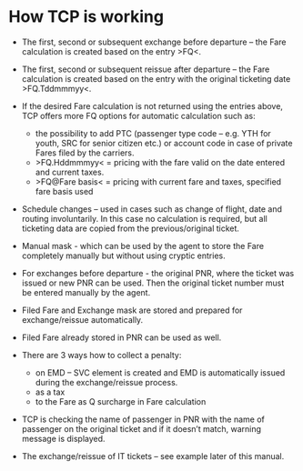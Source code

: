 # How TCP is working

* The first, second or subsequent exchange before departure – the Fare calculation is created based on the entry &gt;FQ&lt;.
* The first, second or subsequent reissue after departure – the Fare calculation is created based on the entry with the original ticketing date &gt;FQ.Tddmmmyy&lt;.
* If the desired Fare calculation is not returned using the entries above, TCP offers more FQ options for automatic calculation such as:

  * the possibility to add PTC \(passenger type code – e.g. YTH for youth, SRC for senior citizen etc.\) or account code in case of private Fares filed by the carriers.
  * &gt;FQ.Hddmmmyy&lt; = pricing with the fare valid on the date entered and current taxes.
  * &gt;FQ@Fare basis&lt; = pricing with current fare and taxes, specified fare basis used

* Schedule changes – used in cases such as change of flight, date and routing involuntarily. In this case no calculation is required, but all ticketing data are copied from the previous/original ticket.
* Manual mask - which can be used by the agent to store the Fare completely manually but without using cryptic entries.
* For exchanges before departure - the original PNR, where the ticket was issued or new PNR can be used. Then the original ticket number must be entered manually by the agent.
* Filed Fare and Exchange mask are stored and prepared for exchange/reissue automatically.
* Filed Fare already stored in PNR can be used as well.
* There are 3 ways how to collect a penalty:

  * on EMD – SVC element is created and EMD is automatically issued during the exchange/reissue process.
  * as a tax
  * to the Fare as Q surcharge in Fare calculation

* TCP is checking the name of passenger in PNR with the name of passenger on the original ticket and if it doesn’t match, warning message is displayed.
* The exchange/reissue of IT tickets – see example later of this manual.

